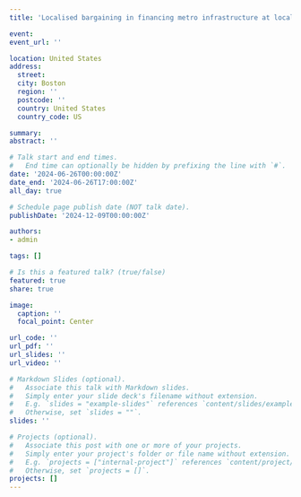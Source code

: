 ```yaml
---
title: 'Localised bargaining in financing metro infrastructure at local government level in China'

event: 
event_url: ''

location: United States
address:
  street: 
  city: Boston
  region: ''
  postcode: ''
  country: United States
  country_code: US

summary: 
abstract: ''

# Talk start and end times.
#   End time can optionally be hidden by prefixing the line with `#`.
date: '2024-06-26T00:00:00Z'
date_end: '2024-06-26T17:00:00Z'
all_day: true

# Schedule page publish date (NOT talk date).
publishDate: '2024-12-09T00:00:00Z'

authors: 
- admin

tags: []

# Is this a featured talk? (true/false)
featured: true
share: true

image:
  caption: ''
  focal_point: Center

url_code: ''
url_pdf: ''
url_slides: ''
url_video: ''

# Markdown Slides (optional).
#   Associate this talk with Markdown slides.
#   Simply enter your slide deck's filename without extension.
#   E.g. `slides = "example-slides"` references `content/slides/example-slides.md`.
#   Otherwise, set `slides = ""`.
slides: ''

# Projects (optional).
#   Associate this post with one or more of your projects.
#   Simply enter your project's folder or file name without extension.
#   E.g. `projects = ["internal-project"]` references `content/project/deep-learning/index.md`.
#   Otherwise, set `projects = []`.
projects: []
---
```


